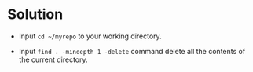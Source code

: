 # Solution

- Input `cd ~/myrepo` to your working directory.

- Input `find . -mindepth 1 -delete` command delete all the contents of the current directory.

  
